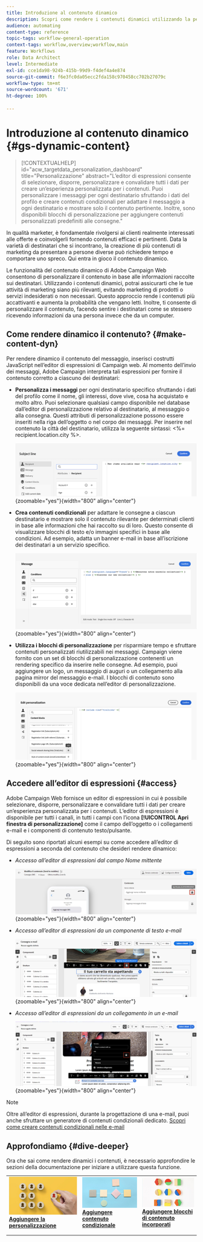 ```yaml
---
title: Introduzione al contenuto dinamico
description: Scopri come rendere i contenuti dinamici utilizzando la personalizzazione, i contenuti condizionali e i blocchi di contenuto incorporati.
audience: automating
content-type: reference
topic-tags: workflow-general-operation
context-tags: workflow,overview;workflow,main
feature: Workflows
role: Data Architect
level: Intermediate
exl-id: cce1da98-924b-415b-99d9-f4def4a4e874
source-git-commit: f6e3fc0da05ecc2fda158c970458cc702b27079c
workflow-type: tm+mt
source-wordcount: '671'
ht-degree: 100%

---
```


# Introduzione al contenuto dinamico {#gs-dynamic-content}

>[!CONTEXTUALHELP]
>id="acw_targetdata_personalization_dashboard"
>title="Personalizzazione"
>abstract="L’editor di espressioni consente di selezionare, disporre, personalizzare e convalidare tutti i dati per creare un’esperienza personalizzata per i contenuti. Puoi personalizzare i messaggi per ogni destinatario sfruttando i dati del profilo e creare contenuti condizionali per adattare il messaggio a ogni destinatario e mostrare solo il contenuto pertinente. Inoltre, sono disponibili blocchi di personalizzazione per aggiungere contenuti personalizzati predefiniti alle consegne."

In qualità marketer, è fondamentale rivolgersi ai clienti realmente interessati alle offerte e coinvolgerli fornendo contenuti efficaci e pertinenti. Data la varietà di destinatari che si incontrano, la creazione di più contenuti di marketing da presentare a persone diverse può richiedere tempo e comportare uno spreco. Qui entra in gioco il contenuto dinamico.

Le funzionalità del contenuto dinamico di Adobe Campaign Web consentono di personalizzare il contenuto in base alle informazioni raccolte sui destinatari. Utilizzando i contenuti dinamici, potrai assicurarti che le tue attività di marketing siano più rilevanti, evitando marketing di prodotti o servizi indesiderati o non necessari. Questo approccio rende i contenuti più accattivanti e aumenta la probabilità che vengano letti. Inoltre, ti consente di personalizzare il contenuto, facendo sentire i destinatari come se stessero ricevendo informazioni da una persona invece che da un computer.

## Come rendere dinamico il contenuto? {#make-content-dyn}

Per rendere dinamico il contenuto del messaggio, inserisci costrutti JavaScript nell’editor di espressioni di Campaign web. Al momento dell’invio dei messaggi, Adobe Campaign interpreta tali espressioni per fornire il contenuto corretto a ciascuno dei destinatari:

* **Personalizza i messaggi** per ogni destinatario specifico sfruttando i dati del profilo come il nome, gli interessi, dove vive, cosa ha acquistato e molto altro. Puoi selezionare qualsiasi campo disponibile nel database dall’editor di personalizzazione relativo al destinatario, al messaggio o alla consegna. Questi attributi di personalizzazione possono essere inseriti nella riga dell’oggetto o nel corpo dei messaggi. Per inserire nel contenuto la città del destinatario, utilizza la seguente sintassi: &lt;%= recipient.location.city %>.

  ![](assets/perso-subject-line.png){zoomable=&quot;yes&quot;}{width="800" align="center"}

* **Crea contenuti condizionali** per adattare le consegne a ciascun destinatario e mostrare solo il contenuto rilevante per determinati clienti in base alle informazioni che hai raccolto su di loro. Questo consente di visualizzare blocchi di testo e/o immagini specifici in base alle condizioni. Ad esempio, adatta un banner e-mail in base all’iscrizione dei destinatari a un servizio specifico.

  ![](assets/condition-sample.png){zoomable=&quot;yes&quot;}{width="800" align="center"}

* **Utilizza i blocchi di personalizzazione** per risparmiare tempo e sfruttare contenuti personalizzati riutilizzabili nei messaggi. Campaign viene fornito con un set di blocchi di personalizzazione contenenti un rendering specifico da inserire nelle consegne. Ad esempio, puoi aggiungere un logo, un messaggio di auguri o un collegamento alla pagina mirror del messaggio e-mail. I blocchi di contenuto sono disponibili da una voce dedicata nell’editor di personalizzazione.

  ![](assets/content-blocks.png){zoomable=&quot;yes&quot;}{width="800" align="center"}

## Accedere all’editor di espressioni {#access}

Adobe Campaign Web fornisce un editor di espressioni in cui è possibile selezionare, disporre, personalizzare e convalidare tutti i dati per creare un’esperienza personalizzata per i contenuti. L’editor di espressioni è disponibile per tutti i canali, in tutti i campi con l’icona **[!UICONTROL Apri finestra di personalizzazione]** come il campo dell’oggetto o i collegamenti e-mail e i componenti di contenuto testo/pulsante.

Di seguito sono riportati alcuni esempi su come accedere all’editor di espressioni a seconda del contenuto che desideri rendere dinamico:

* *Accesso all’editor di espressioni dal campo Nome mittente*

  ![](assets/expression-editor-access.png){zoomable=&quot;yes&quot;}{width="800" align="center"}

* *Accesso all’editor di espressioni da un componente di testo e-mail*

  ![](assets/expression-editor-access-email.png){zoomable=&quot;yes&quot;}{width="800" align="center"}

* *Accesso all’editor di espressioni da un collegamento in un e-mail*

  ![](assets/perso-link-insert-icon.png){zoomable=&quot;yes&quot;}{width="800" align="center"}

>[!NOTE]
>
>Oltre all’editor di espressioni, durante la progettazione di una e-mail, puoi anche sfruttare un generatore di contenuti condizionali dedicato. [Scopri come creare contenuti condizionali nelle e-mail](conditions.md)

## Approfondiamo {#dive-deeper}

Ora che sai come rendere dinamici i contenuti, è necessario approfondire le sezioni della documentazione per iniziare a utilizzare questa funzione.

<table style="table-layout:fixed"><tr style="border: 0;">
<td>
<a href="personalize.md">
<img alt="Personalizzazione dei contenuti" src="assets/do-not-localize/dynamic-personalization.jpg">
</a>
<div>
<a href="personalize.md"><strong>Aggiungere la personalizzazione</strong></a>
</div>
<p>
</td>
<td>
<a href="conditions.md">
<img alt="Lead" src="assets/do-not-localize/dynamic-conditional.jpg">
</a>
<div><a href="conditions.md"><strong>Aggiungere contenuto condizionale</strong>
</div>
<p>
</td>
<td>
<a href="content-blocks.md">
<img alt="Non frequente" src="assets/do-not-localize/dynamic-content-blocks.jpg">
</a>
<div>
<a href="content-blocks.md"><strong>Aggiungere blocchi di contenuto incorporati</strong></a>
</div>
<p></td>
</tr></table>
